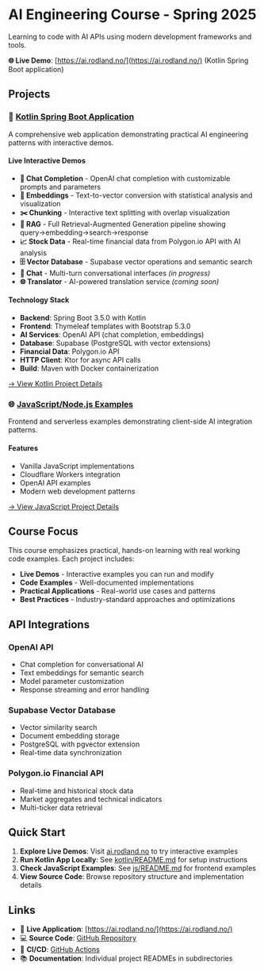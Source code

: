 # AI Engineering Course - Spring 2025

Learning to code with AI APIs using modern development frameworks and tools.

**🌐 Live Demo**: [https://ai.rodland.no/](https://ai.rodland.no/) (Kotlin Spring Boot application)

## Projects

### 🚀 [Kotlin Spring Boot Application](kotlin/)

A comprehensive web application demonstrating practical AI engineering patterns with interactive demos.

#### Live Interactive Demos
- **🤖 Chat Completion** - OpenAI chat completion with customizable prompts and parameters
- **🔢 Embeddings** - Text-to-vector conversion with statistical analysis and visualization  
- **✂️ Chunking** - Interactive text splitting with overlap visualization
- **🔗 RAG** - Full Retrieval-Augmented Generation pipeline showing query→embedding→search→response
- **📈 Stock Data** - Real-time financial data from Polygon.io API with AI analysis
- **🗄️ Vector Database** - Supabase vector operations and semantic search
- **💬 Chat** - Multi-turn conversational interfaces *(in progress)*
- **🌐 Translator** - AI-powered translation service *(coming soon)*

#### Technology Stack
- **Backend**: Spring Boot 3.5.0 with Kotlin
- **Frontend**: Thymeleaf templates with Bootstrap 5.3.0
- **AI Services**: OpenAI API (chat completion, embeddings)
- **Database**: Supabase (PostgreSQL with vector extensions)
- **Financial Data**: Polygon.io API
- **HTTP Client**: Ktor for async API calls
- **Build**: Maven with Docker containerization

[→ View Kotlin Project Details](kotlin/README.md)

### 🌐 [JavaScript/Node.js Examples](js/)

Frontend and serverless examples demonstrating client-side AI integration patterns.

#### Features
- Vanilla JavaScript implementations
- Cloudflare Workers integration
- OpenAI API examples
- Modern web development patterns

[→ View JavaScript Project Details](js/README.md)

## Course Focus

This course emphasizes practical, hands-on learning with real working code examples. Each project includes:

- **Live Demos** - Interactive examples you can run and modify
- **Code Examples** - Well-documented implementations
- **Practical Applications** - Real-world use cases and patterns
- **Best Practices** - Industry-standard approaches and optimizations

## API Integrations

### OpenAI API
- Chat completion for conversational AI
- Text embeddings for semantic search
- Model parameter customization
- Response streaming and error handling

### Supabase Vector Database
- Vector similarity search
- Document embedding storage
- PostgreSQL with pgvector extension
- Real-time data synchronization

### Polygon.io Financial API
- Real-time and historical stock data
- Market aggregates and technical indicators
- Multi-ticker data retrieval

## Quick Start

1. **Explore Live Demos**: Visit [ai.rodland.no](https://ai.rodland.no/) to try interactive examples
2. **Run Kotlin App Locally**: See [kotlin/README.md](kotlin/README.md) for setup instructions
3. **Check JavaScript Examples**: See [js/README.md](js/README.md) for frontend examples
4. **View Source Code**: Browse repository structure and implementation details

## Links

- 🚀 **Live Application**: [https://ai.rodland.no/](https://ai.rodland.no/)
- 💻 **Source Code**: [GitHub Repository](https://github.com/fmmr/2025_ai_eng)
- 🔄 **CI/CD**: [GitHub Actions](https://github.com/fmmr/2025_ai_eng/actions)
- 📚 **Documentation**: Individual project READMEs in subdirectories